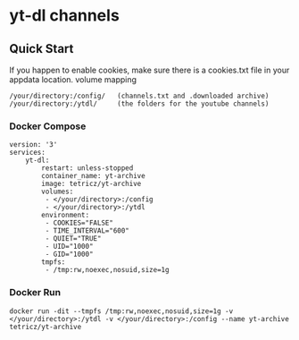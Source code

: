 # yt-dl channels

## Quick Start
If you happen to enable cookies, make sure there is a cookies.txt file in your appdata location.
volume mapping
```
/your/directory:/config/   (channels.txt and .downloaded archive)
/your/directory:/ytdl/     (the folders for the youtube channels)
```
### Docker Compose
```
version: '3'
services:
    yt-dl:
        restart: unless-stopped
        container_name: yt-archive
        image: tetricz/yt-archive
        volumes:
         - </your/directory>:/config
         - </your/directory>:/ytdl
        environment:
         - COOKIES="FALSE"
         - TIME_INTERVAL="600"
         - QUIET="TRUE"
         - UID="1000"
         - GID="1000"
        tmpfs:
         - /tmp:rw,noexec,nosuid,size=1g
```
### Docker Run
```
docker run -dit --tmpfs /tmp:rw,noexec,nosuid,size=1g -v </your/directory>:/ytdl -v </your/directory>:/config --name yt-archive tetricz/yt-archive
```